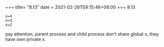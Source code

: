 +++
title= "8.13"
date = 2021-02-26T09:15:46+08:00
+++
8.13

    x=4
    x=3
    x=2

pay attention, parent process and child process don't share global x, they have
own private x.

